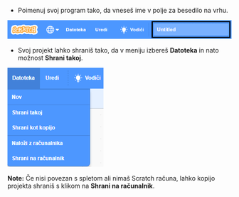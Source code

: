 + Poimenuj svoj program tako, da vneseš ime v polje za besedilo na vrhu.

![polje za vnos imena Scratch projekta](images/name-annotated.png)

+ Svoj projekt lahko shraniš tako, da v meniju izbereš **Datoteka** in nato možnost **Shrani takoj**.

![posnetek zaslona](images/save.png)

**Note:** Če nisi povezan s spletom ali nimaš Scratch računa, lahko kopijo projekta shraniš s klikom na **Shrani na računalnik**.